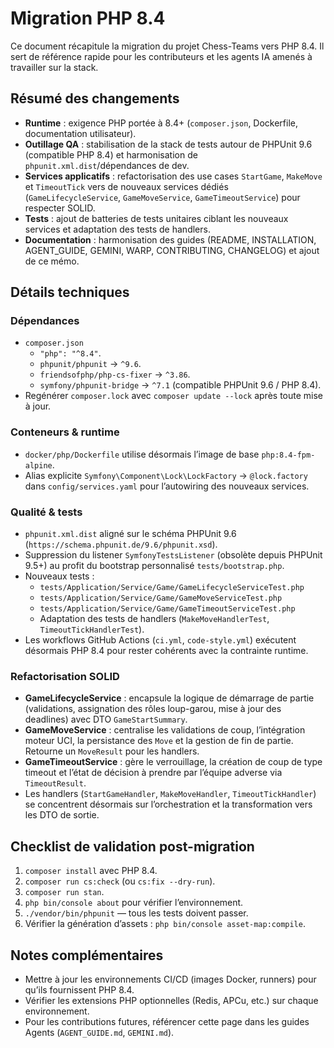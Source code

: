 # Migration PHP 8.4

Ce document récapitule la migration du projet Chess-Teams vers PHP 8.4. Il sert de référence rapide pour les contributeurs et les agents IA amenés à travailler sur la stack.

## Résumé des changements

- **Runtime** : exigence PHP portée à 8.4+ (`composer.json`, Dockerfile, documentation utilisateur).
- **Outillage QA** : stabilisation de la stack de tests autour de PHPUnit 9.6 (compatible PHP 8.4) et harmonisation de `phpunit.xml.dist`/dépendances de dev.
- **Services applicatifs** : refactorisation des use cases `StartGame`, `MakeMove` et `TimeoutTick` vers de nouveaux services dédiés (`GameLifecycleService`, `GameMoveService`, `GameTimeoutService`) pour respecter SOLID.
- **Tests** : ajout de batteries de tests unitaires ciblant les nouveaux services et adaptation des tests de handlers.
- **Documentation** : harmonisation des guides (README, INSTALLATION, AGENT_GUIDE, GEMINI, WARP, CONTRIBUTING, CHANGELOG) et ajout de ce mémo.

## Détails techniques

### Dépendances

- `composer.json`
  - `"php": "^8.4"`.
  - `phpunit/phpunit` → `^9.6`.
  - `friendsofphp/php-cs-fixer` → `^3.86`.
  - `symfony/phpunit-bridge` → `^7.1` (compatible PHPUnit 9.6 / PHP 8.4).
- Regénérer `composer.lock` avec `composer update --lock` après toute mise à jour.

### Conteneurs & runtime

- `docker/php/Dockerfile` utilise désormais l’image de base `php:8.4-fpm-alpine`.
- Alias explicite `Symfony\Component\Lock\LockFactory` → `@lock.factory` dans `config/services.yaml` pour l’autowiring des nouveaux services.

### Qualité & tests

- `phpunit.xml.dist` aligné sur le schéma PHPUnit 9.6 (`https://schema.phpunit.de/9.6/phpunit.xsd`).
- Suppression du listener `SymfonyTestsListener` (obsolète depuis PHPUnit 9.5+) au profit du bootstrap personnalisé `tests/bootstrap.php`.
- Nouveaux tests :
  - `tests/Application/Service/Game/GameLifecycleServiceTest.php`
  - `tests/Application/Service/Game/GameMoveServiceTest.php`
  - `tests/Application/Service/Game/GameTimeoutServiceTest.php`
  - Adaptation des tests de handlers (`MakeMoveHandlerTest`, `TimeoutTickHandlerTest`).
- Les workflows GitHub Actions (`ci.yml`, `code-style.yml`) exécutent désormais PHP 8.4 pour rester cohérents avec la contrainte runtime.

### Refactorisation SOLID

- **GameLifecycleService** : encapsule la logique de démarrage de partie (validations, assignation des rôles loup-garou, mise à jour des deadlines) avec DTO `GameStartSummary`.
- **GameMoveService** : centralise les validations de coup, l’intégration moteur UCI, la persistance des `Move` et la gestion de fin de partie. Retourne un `MoveResult` pour les handlers.
- **GameTimeoutService** : gère le verrouillage, la création de coup de type timeout et l’état de décision à prendre par l’équipe adverse via `TimeoutResult`.
- Les handlers (`StartGameHandler`, `MakeMoveHandler`, `TimeoutTickHandler`) se concentrent désormais sur l’orchestration et la transformation vers les DTO de sortie.

## Checklist de validation post-migration

1. `composer install` avec PHP 8.4.
2. `composer run cs:check` (ou `cs:fix --dry-run`).
3. `composer run stan`.
4. `php bin/console about` pour vérifier l’environnement.
5. `./vendor/bin/phpunit` — tous les tests doivent passer.
6. Vérifier la génération d’assets : `php bin/console asset-map:compile`.

## Notes complémentaires

- Mettre à jour les environnements CI/CD (images Docker, runners) pour qu’ils fournissent PHP 8.4.
- Vérifier les extensions PHP optionnelles (Redis, APCu, etc.) sur chaque environnement.
- Pour les contributions futures, référencer cette page dans les guides Agents (`AGENT_GUIDE.md`, `GEMINI.md`).

